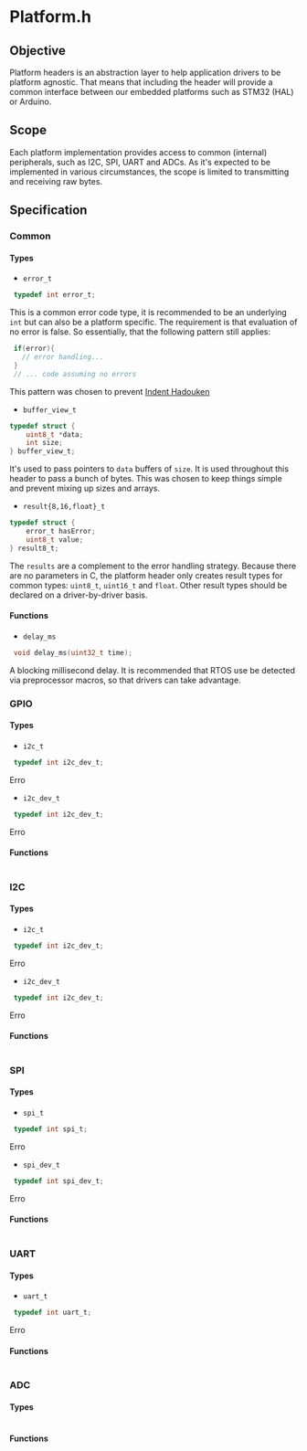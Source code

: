 #  Platform.h
## Objective

Platform headers is an abstraction layer to help application drivers to be
platform agnostic. That means that including the header will provide a
common interface between our embedded platforms such as STM32 (HAL) or 
Arduino. 

## Scope

Each platform implementation provides access to common (internal) peripherals,
such as I2C, SPI, UART and ADCs. As it's expected to be implemented in various 
circumstances, the scope is limited to transmitting and receiving raw bytes.

## Specification

### Common

#### Types
 - `error_t`
 ```c
  typedef int error_t;
 ```
 This is a common error code type, it is recommended to be an underlying `int` but can also be a platform specific. The requirement is that 
 evaluation of no error is false. So essentially, that the following pattern
 still applies:
 ```c
  if(error){
    // error handling...
  }
  // ... code assuming no errors
 ``` 
This pattern was chosen to prevent [Indent Hadouken](https://i.pinimg.com/originals/98/bd/38/98bd38321fad0e8b14ebf3a5a9ec70c9.jpg)
 
 - `buffer_view_t`
```c
typedef struct {
	uint8_t *data;
	int size;
} buffer_view_t;
```

It's used to pass pointers to `data` buffers of `size`. It is used throughout 
this header to pass a bunch of bytes. This was chosen to keep things simple 
and prevent mixing up sizes and arrays.
 
 - `result{8,16,float}_t`
```c
typedef struct {
	error_t hasError;
	uint8_t value;
} result8_t;

```

The `results` are a complement to the error handling strategy. Because 
there are no parameters in C, the platform header only creates result types
for common types: `uint8_t`, `uint16_t` and `float`. Other result types
should be declared on a driver-by-driver basis.


#### Functions
 - `delay_ms`
 ```c
  void delay_ms(uint32_t time);
 ```
 A blocking millisecond delay. It is recommended that RTOS use be 
 detected via preprocessor macros, so that drivers can take advantage.

### GPIO

#### Types

- `i2c_t`
 ```c
  typedef int i2c_dev_t;
 ```
 Erro

- `i2c_dev_t`
 ```c
  typedef int i2c_dev_t;
 ```
 Erro
 
 #### Functions

```c
```


### I2C

#### Types

- `i2c_t`
 ```c
  typedef int i2c_dev_t;
 ```
 Erro

- `i2c_dev_t`
 ```c
  typedef int i2c_dev_t;
 ```
 Erro
 
 #### Functions

```c
```
### SPI

#### Types
- `spi_t`
 ```c
  typedef int spi_t;
 ```
 Erro

- `spi_dev_t`
 ```c
  typedef int spi_dev_t;
 ```
 Erro
 
#### Functions

```c
```
### UART

#### Types

- `uart_t`
 ```c
  typedef int uart_t;
 ```
 Erro
 #### Functions

```c
```
### ADC

#### Types

```c
```
#### Functions

```c
```
